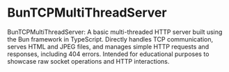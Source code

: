 # BunTCPMultiThreadServer
BunTCPMultiThreadServer: A basic multi-threaded HTTP server built using the Bun framework in TypeScript. Directly handles TCP communication, serves HTML and JPEG files, and manages simple HTTP requests and responses, including 404 errors. Intended for educational purposes to showcase raw socket operations and HTTP interactions.
